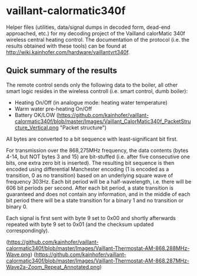 # vaillant-calormatic340f

Helper files (utilities, data/signal dumps in decoded form, dead-end approached, etc.) for my decoding project of the Vailland calorMatic 340f wireless central heating control. The documentation of the protocol (i.e. the results obtained with these tools) can be found at http://wiki.kainhofer.com/hardware/vaillantvrt340f.

## Quick summary of the results
The remote control sends only the following data to the boiler, all other smart logic resides in the wireless controll (i.e. smart control, dumb boiler):
  * Heating On/Off (in analogue mode: heating water temperature)
  * Warm water pre-heating On/Off
  * Battery OK/LOW
(https://github.com/kainhofer/vaillant-calormatic340f/blob/master/Images/Vaillant_CalorMatic340f_PacketStructure_Vertical.png "Packet structure")

All bytes are converted to a bit sequence with least-significant bit first.

For transmission over the 868,275MHz frequency, the data contents (bytes 4-14, but NOT bytes 3 and 15) are bit-stuffed (i.e. after five consecutive one bits, one extra zero bit is inserted). The resulting bit sequence is then encoded using differential Manchester encoding (1 is encoded as a transition, 0 as no transition) based on an underlying square wave of frequency 303Hz. Each bit period will be a half-wavelength, i.e. there will be 606 bit periods per second. After each bit period, a state transition is guaranteed and does not contain any information, and in the middle of each bit period there will be a state transition for a binary 1 and no transition or binary 0. 

Each signal is first sent with byte 9 set to 0x00 and shortly afterwards repeated with byte 9 set to 0x01 (and the checksum updated correspondingly).

(https://github.com/kainhofer/vaillant-calormatic340f/blob/master/Images/Vaillant-Thermostat-AM-868.288MHz-Wave.png)
(https://github.com/kainhofer/vaillant-calormatic340f/blob/master/Images/Vaillant-Thermostat-AM-868.287MHz-Wave2a-Zoom_Repeat_Annotated.png)
